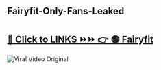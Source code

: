 
 ## Fairyfit-Only-Fans-Leaked

# <h2><a href="https://clipsfans.com/Fairyfit&ref=git">🔗 Click to LINKS ⏩⏩ 👉 🟢 Fairyfit </a></h2>

<a href="https://clipsfans.com/Fairyfit&ref=git" rel="nofollow" data-target="animated-image.originalLink"><img src="https://i.ibb.co.com/xMMVF88/686577567.gif" alt="Viral Video Original" style="max-width: 100%; display: inline-block;" data-target="animated-image.originalImage"></a>
